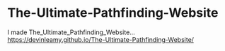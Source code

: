 # The-Ultimate-Pathfinding-Website
I made The_Ultimate_Pathfinding_Website...
https://devinleamy.github.io/The-Ultimate-Pathfinding-Website/
